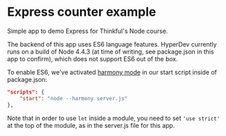Express counter example
=======================

Simple app to demo Express for Thinkful's Node course.

The backend of this app uses ES6 language features. HyperDev currently runs on a build of Node 4.4.3 (at time of writing, see package.json in this app to confirm), which does not support ES6 out of the box.

To enable ES6, we've activated [harmony mode]() in our start script inside of package.json:

```json
"scripts": {
	"start": "node --harmony server.js"
},
```

Note that in order to use `let` inside a module, you need to set `'use strict'` at the top of the module, as in the server.js file for this app.

